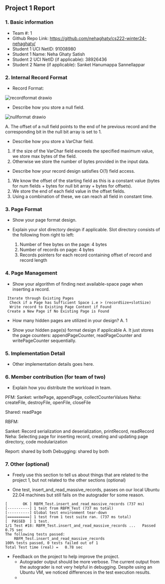 ## Project 1 Report


### 1. Basic information
 - Team #: 1
 - Github Repo Link: https://github.com/nehaghaty/cs222-winter24-nehaghaty/
 - Student 1 UCI NetID: 91008980
 - Student 1 Name: Neha Ghaty Satish
 - Student 2 UCI NetID (if applicable): 38926436
 - Student 2 Name (if applicable): Sanket Hanumappa Sannellappar


### 2. Internal Record Format
- Record Format:

![recordformat drawio](https://github.com/nehaghaty/cs222-winter24-nehaghaty/assets/25128989/50c3f87a-12bd-48c0-8ee8-e3431186f2e9)


- Describe how you store a null field.

![nullformat drawio](https://github.com/nehaghaty/cs222-winter24-nehaghaty/assets/25128989/1434a976-0f18-46b5-a52a-1667e54052e4)

A. The offset of a null field points to the end of he previous record and the corresponding bit in the null bit array is set to 1.

- Describe how you store a VarChar field.

1. If the size of the VarChar field exceeds the specified maximum value, we store max bytes of the field.
2. Otherwise we store the number of bytes provided in the input data.

- Describe how your record design satisfies O(1) field access.
 1. We know the offset of the starting field as this is a constant value (bytes for num fields + bytes for null bit array + bytes for offsets).
 2. We store the end of each field value in the offset fields.
 3. Using a combination of these, we can reach all field in constant time.

### 3. Page Format
- Show your page format design.



- Explain your slot directory design if applicable.
   Slot directory consists of the following from right to left:
  1. Number of free bytes on the page: 4 bytes
  2. Number of records on page: 4 bytes
  3. Records pointers for each record containing offset of record and record length   


### 4. Page Management
- Show your algorithm of finding next available-space page when inserting a record.

```
 Iterate through Existing Pages
  Check if a Page has Sufficient Space i.e > (recordSize+slotSize)
  Write record to Existing Page Content if Found
 Create a New Page if No Existing Page is Found
```
   
            

- How many hidden pages are utilized in your design?
  A. 1 



- Show your hidden page(s) format design if applicable
  A. It just stores the page counters: appendPageCounter, readPageCounter and writePageCounter sequentially.



### 5. Implementation Detail
- Other implementation details goes here.



### 6. Member contribution (for team of two)
- Explain how you distribute the workload in team.

PFM: 
Sanket:  writePage, appendPage, collectCounterValues
Neha: createFile, destroyFile, openFile, closeFile

Shared: readPage

RBFM: 

Sanket: Record serialization and deserialization, printRecord, readRecord
Neha: Selecting page for inserting record, creating and updating page directory, code modularization

Report: shared by both
Debugging: shared by both

### 7. Other (optional)
- Freely use this section to tell us about things that are related to the project 1, but not related to the other sections (optional)

- One test, insert_and_read_massive_records, passes on our local Ubuntu 22.04 machines but still fails on the autograder for some reason. 

```
[       OK ] RBFM_Test.insert_and_read_massive_records (737 ms)
[----------] 1 test from RBFM_Test (737 ms total)
[----------] Global test environment tear-down
[==========] 1 test from 1 test suite ran. (737 ms total)
[  PASSED  ] 1 test.
1/1 Test #18: RBFM_Test.insert_and_read_massive_records ...   Passed    0.75 sec
The following tests passed:
	RBFM_Test.insert_and_read_massive_records
100% tests passed, 0 tests failed out of 1
Total Test time (real) =   0.78 sec

  ```


- Feedback on the project to help improve the project.
  - Autograder output should be more verbose. The current output from the autograder is not very helpful in debugging. Despite using an Ubuntu VM, we noticed differences in the test execution results.
  -  
  

